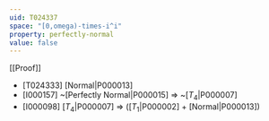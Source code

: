 ```yaml
---
uid: T024337
space: "[0,omega)-times-i^i"
property: perfectly-normal
value: false
---
```

[[Proof]]

* [T024333] [Normal|P000013]
* [I000157] ~[Perfectly Normal|P000015] => ~[$T_4$|P000007]
* [I000098] [$T_4$|P000007] => ([$T_1$|P000002] + [Normal|P000013])

